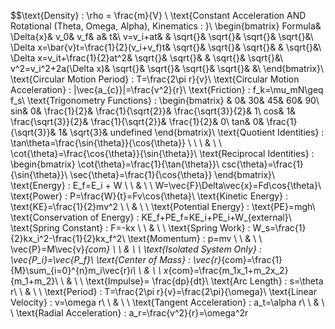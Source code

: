 $$\text{Density} : \rho = \frac{m}{V} \\
\text{Constant Acceleration AND Rotational (Theta, Omega, Alpha), Kinematics : }\\
\begin{bmatrix}
 Formula&  \Delta{x}&  v_0&  v_f&  a&  t&\\
 v=v_i+at&  &  \sqrt{}&  \sqrt{}&  \sqrt{}&  \sqrt{}&\\
 \Delta x=\bar{v}t=\frac{1}{2}(v_i+v_f)t&  \sqrt{}&  \sqrt{}&  \sqrt{}&  &  \sqrt{}&\\
 \Delta x=v_it+\frac{1}{2}at^2&  \sqrt{}&  \sqrt{}&  &  \sqrt{}& \sqrt{}&\\
 v^2=v_i^2+2a(\Delta x)&  \sqrt{}&  \sqrt{}&  \sqrt{}&  \sqrt{}& &\\
\end{bmatrix}\\
\text{Circular Motion Period} : T=\frac{2\pi r}{v}\\
\text{Circular Motion Acceleration} : |\vec{a_{c}}|=\frac{v^2}{r}\\
\text{Friction} : f_k=\mu_mN\geq f_s\\
\text{Trigonometry Functions} : 
\begin{bmatrix}
 &  0&  30&  45&  60&  90\\
 sin&  0&  \frac{1}{2}&  \frac{1}{\sqrt{2}}&  \frac{\sqrt{3}}{2}&  1\\
 cos&  1&  \frac{\sqrt{3}}{2}&  \frac{1}{\sqrt{2}}&  \frac{1}{2}&  0\\
 tan&  0&  \frac{1}{\sqrt{3}}&  1&  \sqrt{3}& undefined
\end{bmatrix}\\
\text{Quotient Identities} :
\tan\theta=\frac{\sin{\theta}}{\cos{\theta}} \ \ \ \& \ \ \cot{\theta}=\frac{\cos{\theta}}{\sin{\theta}}\\
\text{Reciprocal Identities} : 
\begin{bmatrix}
 \cot{\theta}=\frac{1}{\tan{\theta}}\\  csc{\theta}=\frac{1}{\sin{\theta}}\\  \sec{\theta}=\frac{1}{\cos{\theta}}
\end{bmatrix}\\
\text{Energy} : E_f=E_i + W \ \ \& \ \ W=\vec{F}\Delta\vec{x}=Fd\cos{\theta}\\
\text{Power} : P=\frac{W}{t}=Fv\cos{\theta}\\
\text{Kinetic Energy} : \text{KE}=\frac{1}{2}mv^2 \ \ \& \ \ 
\text{Potential Energy} : \text{PE}=mgh\\
\text{Conservation of Energy} : KE_f+PE_f=KE_i+PE_i+W_{external}\\
\text{Spring Constant} : F=-kx \ \ \& \ \ 
\text{Spring Work} : W_s=\frac{1}{2}kx_i^2-\frac{1}{2}kx_f^2\\
\text{Momentum} : p=mv \ \ \& \ \ \vec{P}=M\vec{v}_{com} \ \ \& \ \ \text{Isolated System Only} : \vec{P_i}=\vec{P_f}\\
\text{Center of Mass} : \vec{r}_{com}=\frac{1}{M}\sum_{i=0}^{n}m_i\vec{r}_i\ \ \& \ \ x_{com}=\frac{m_1x_1+m_2x_2}{m_1+m_2}\ \ \& \ \ 
\text{Impulse}= \frac{dp}{dt}\\
\text{Arc Length} : s=\theta r\ \ \& \ \ \text{Period} : T=\frac{2\pi r}{v}=\frac{2\pi}{\omega}\\
\text{Linear Velocity} : v=\omega r\ \ \& \ \ \text{Tangent Acceleration} : a_t=\alpha r\ \ \& \ \ \text{Radial Acceleration} : a_r=\frac{v^2}{r}=\omega^2r


